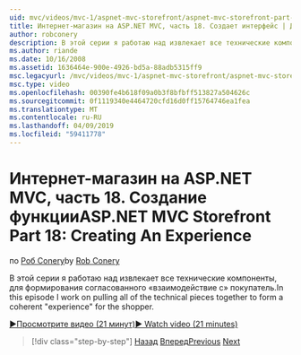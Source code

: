 ```yaml
---
uid: mvc/videos/mvc-1/aspnet-mvc-storefront/aspnet-mvc-storefront-part-18-creating-an-experience
title: Интернет-магазин на ASP.NET MVC, часть 18. Создает интерфейс | Документация Майкрософт
author: robconery
description: В этой серии я работаю над извлекает все технические компоненты, для формирования согласованного «взаимодействие с» покупатель.
ms.author: riande
ms.date: 10/16/2008
ms.assetid: 1636464e-900e-4926-bd5a-88adb5315ff9
msc.legacyurl: /mvc/videos/mvc-1/aspnet-mvc-storefront/aspnet-mvc-storefront-part-18-creating-an-experience
msc.type: video
ms.openlocfilehash: 00390fe4b618f09a0b3f8bfbff513827a504626c
ms.sourcegitcommit: 0f1119340e4464720cfd16d0ff15764746ea1fea
ms.translationtype: MT
ms.contentlocale: ru-RU
ms.lasthandoff: 04/09/2019
ms.locfileid: "59411778"
---
```

# <a name="aspnet-mvc-storefront-part-18-creating-an-experience"></a><span data-ttu-id="fa219-103">Интернет-магазин на ASP.NET MVC, часть 18. Создание функции</span><span class="sxs-lookup"><span data-stu-id="fa219-103">ASP.NET MVC Storefront Part 18: Creating An Experience</span></span>

<span data-ttu-id="fa219-104">по [Роб Conery](https://github.com/robconery)</span><span class="sxs-lookup"><span data-stu-id="fa219-104">by [Rob Conery](https://github.com/robconery)</span></span>

<span data-ttu-id="fa219-105">В этой серии я работаю над извлекает все технические компоненты, для формирования согласованного «взаимодействие с» покупатель.</span><span class="sxs-lookup"><span data-stu-id="fa219-105">In this episode I work on pulling all of the technical pieces together to form a coherent "experience" for the shopper.</span></span>

[<span data-ttu-id="fa219-106">&#9654;Просмотрите видео (21 минут)</span><span class="sxs-lookup"><span data-stu-id="fa219-106">&#9654; Watch video (21 minutes)</span></span>](https://channel9.msdn.com/Blogs/ASP-NET-Site-Videos/aspnet-mvc-storefront-part-18-creating-an-experience)

> [!div class="step-by-step"]
> <span data-ttu-id="fa219-107">[Назад](aspnet-mvc-storefront-part-17-checkout-with-jeff-atwood.md)
> [Вперед](aspnet-mvc-storefront-part-19-processing-orders-with-windows-workflow.md)</span><span class="sxs-lookup"><span data-stu-id="fa219-107">[Previous](aspnet-mvc-storefront-part-17-checkout-with-jeff-atwood.md)
[Next](aspnet-mvc-storefront-part-19-processing-orders-with-windows-workflow.md)</span></span>
